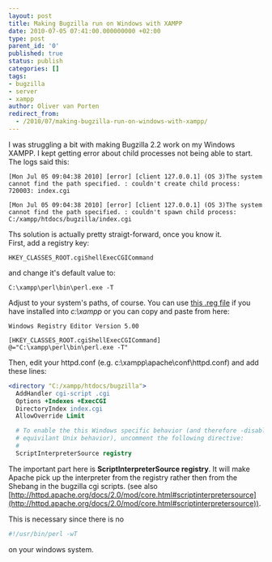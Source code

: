 ```yaml
---
layout: post
title: Making Bugzilla run on Windows with XAMPP
date: 2010-07-05 07:41:00.000000000 +02:00
type: post
parent_id: '0'
published: true
status: publish
categories: []
tags:
- bugzilla
- server
- xampp
author: Oliver van Porten
redirect_from:
  - /2010/07/making-bugzilla-run-on-windows-with-xampp/
---
```

I was struggling a bit with making Bugzilla 2.2 work on my Windows XAMPP. I kept getting error about child processes not being able to start. The logs said this:

``` text
[Mon Jul 05 09:04:38 2010] [error] [client 127.0.0.1] (OS 3)The system cannot find the path specified. : couldn't create child process: 720003: index.cgi

[Mon Jul 05 09:04:38 2010] [error] [client 127.0.0.1] (OS 3)The system cannot find the path specified. : couldn't spawn child process: C:/xampp/htdocs/bugzilla/index.cgi
```

Ths solution is actually pretty straigt-forward, once you know it.  
First, add a registry key:

``` text
HKEY_CLASSES_ROOT.cgiShellExecCGICommand
```

and change it's default value to:

``` console
C:\xampp\perl\bin\perl.exe -T
```

Adjust to your system's paths, of course. You can use [this .reg file](http://www.van-porten.de/wp-content/uploads/2010/07/apache_cgi.zip) if you have installed into _c:\\xampp_ or you can copy and paste from here:

``` text
Windows Registry Editor Version 5.00

[HKEY_CLASSES_ROOT.cgiShellExecCGICommand]
@="C:\xampp\perl\bin\perl.exe -T"
``` 

Then, edit your httpd.conf (e.g. c:\\xampp\\apache\\conf\\httpd.conf) and add these lines:

``` apache
<directory "C:/xampp/htdocs/bugzilla">
  AddHandler cgi-script .cgi
  Options +Indexes +ExecCGI
  DirectoryIndex index.cgi
  AllowOverride Limit

  # To enable the this Windows specific behavior (and therefore -disable- the
  # equivilant Unix behavior), uncomment the following directive:
  #
  ScriptInterpreterSource registry
```

The important part here is **ScriptInterpreterSource registry**. It will make Apache pick up the interpreter from the registry rather then from the Shebang in the bugzilla cgi scripts. (see also [http://httpd.apache.org/docs/2.0/mod/core.html#scriptinterpretersource](http://httpd.apache.org/docs/2.0/mod/core.html#scriptinterpretersource)).

This is necessary since there is no

``` bash
#!/usr/bin/perl -wT
```

on your windows system.
